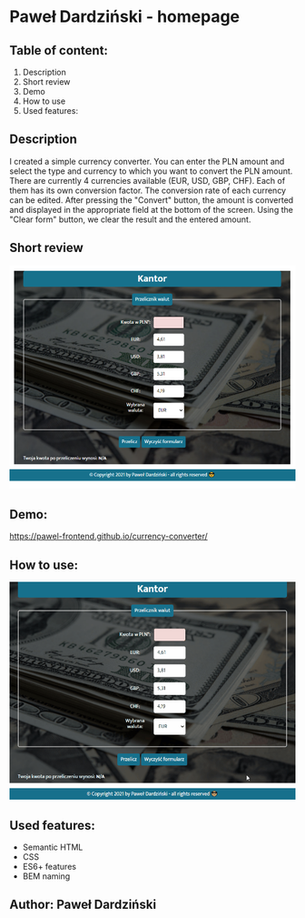 # Paweł Dardziński - homepage
## Table of content:
1. Description
2. Short review
3. Demo
4. How to use
5. Used features:
## Description
I created a simple currency converter. You can enter the PLN amount and select the type and currency to which you want to convert the PLN amount. There are currently 4 currencies available (EUR, USD, GBP, CHF). Each of them has its own conversion factor. The conversion rate of each currency can be edited. After pressing the "Convert" button, the amount is converted and displayed in the appropriate field at the bottom of the screen. Using the "Clear form" button, we clear the result and the entered amount.
## Short review
![homepage review](https://github.com/Pawel-FrontEnd/currency-converter/blob/main/images/screenshoot.PNG?raw=true)
## Demo:
https://pawel-frontend.github.io/currency-converter/
## How to use:
![Gif demo](images/currency-converter-demo.gif)
## Used features:
- Semantic HTML
- CSS
- ES6+ features
- BEM naming
## Author: Paweł Dardziński
